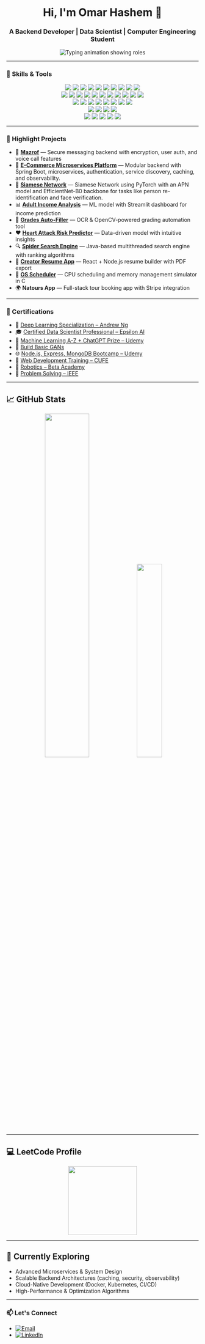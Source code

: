 <h1 align="center">Hi, I'm Omar Hashem 👋</h1>

<h3 align="center">A Backend Developer | Data Scientist | Computer Engineering Student</h3>

<p align="center">
  <img 
    src="https://readme-typing-svg.herokuapp.com?font=Fira+Code&size=22&pause=1000&color=00008B&center=true&vCenter=true&width=550&lines=Computer+Vision+Engineer+🖼️;Data+Scientist+📊;Backend+Developer+🌐;Computer+Engineering+Student+🎓" 
    alt="Typing animation showing roles"
  >
</p>



---

### 🔧 Skills & Tools

<div align="center">
  <img src="https://img.shields.io/badge/Spring%20Boot-6DB33F?style=flat&logo=springboot&logoColor=white" />
  <img src="https://img.shields.io/badge/Spring%20Cloud-6DB33F?style=flat&logo=spring&logoColor=white" />
  <img src="https://img.shields.io/badge/Node.js-339933?style=flat&logo=node.js&logoColor=white" />
  <img src="https://img.shields.io/badge/Express.js-000000?style=flat&logo=express&logoColor=white" />
  <img src="https://img.shields.io/badge/React-61DAFB?style=flat&logo=react&logoColor=black" />
  <img src="https://img.shields.io/badge/Django-092E20?style=flat&logo=django&logoColor=white" />
  <img src="https://img.shields.io/badge/Prisma-2D3748?style=flat&logo=prisma&logoColor=white" />
  <img src="https://img.shields.io/badge/MongoDB-47A248?style=flat&logo=mongodb&logoColor=white" />
  <img src="https://img.shields.io/badge/PostgreSQL-336791?style=flat&logo=postgresql&logoColor=white" />
  <img src="https://img.shields.io/badge/MySQL-4479A1?style=flat&logo=mysql&logoColor=white" />
</div>

<div align="center">
  <img src="https://img.shields.io/badge/PyTorch-EE4C2C?style=flat&logo=pytorch&logoColor=white" />
  <img src="https://img.shields.io/badge/TensorFlow-FF6F00?style=flat&logo=tensorflow&logoColor=white" />
  <img src="https://img.shields.io/badge/Scikit--Learn-F7931E?style=flat&logo=scikit-learn&logoColor=white" />
  <img src="https://img.shields.io/badge/OpenCV-5C3EE8?style=flat&logo=opencv&logoColor=white" />
  <img src="https://img.shields.io/badge/Matplotlib-11557C?style=flat&logo=python&logoColor=white" />
  <img src="https://img.shields.io/badge/Seaborn-0d9273?style=flat&logo=python&logoColor=white" />
  <img src="https://img.shields.io/badge/Pandas-150458?style=flat&logo=pandas&logoColor=white" />
  <img src="https://img.shields.io/badge/NumPy-013243?style=flat&logo=numpy&logoColor=white" />
  <img src="https://img.shields.io/badge/SciPy-8CAAE6?style=flat&logo=scipy&logoColor=white" />
  <img src="https://img.shields.io/badge/XGBoost-563D7C?style=flat&logo=xgboost&logoColor=white" />
  <img src="https://img.shields.io/badge/CatBoost-FFCC00?style=flat&logo=catboost&logoColor=black" />
</div>

<div align="center">
  <img src="https://img.shields.io/badge/Python-3776AB?style=flat&logo=python&logoColor=white" />
  <img src="https://img.shields.io/badge/Java-ED8B00?style=flat&logo=openjdk&logoColor=white" />
  <img src="https://img.shields.io/badge/JavaScript-F7DF1E?style=flat&logo=javascript&logoColor=black" />
  <img src="https://img.shields.io/badge/TypeScript-3178C6?style=flat&logo=typescript&logoColor=white" />
  <img src="https://img.shields.io/badge/C%23-239120?style=flat&logo=c-sharp&logoColor=white" />
  <img src="https://img.shields.io/badge/C++-00599C?style=flat&logo=cplusplus&logoColor=white" />
  <img src="https://img.shields.io/badge/C-00599C?style=flat&logo=c&logoColor=white" />
  <img src="https://img.shields.io/badge/Embedded%20C-00599C?style=flat&logo=c&logoColor=white" />
</div>


<div align="center">
  <img src="https://img.shields.io/badge/Linux-FCC624?style=flat&logo=linux&logoColor=black" />
  <img src="https://img.shields.io/badge/Docker-2496ED?style=flat&logo=docker&logoColor=white" />
  <img src="https://img.shields.io/badge/Streamlit-FF4B4B?style=flat&logo=streamlit&logoColor=white" />
  <img src="https://img.shields.io/badge/Git-F05032?style=flat&logo=git&logoColor=white" />
</div>

<div align="center">
  <img src="https://img.shields.io/badge/x86%20Assembly-6E4B3A?style=flat&logo=assembly&logoColor=white" />
  <img src="https://img.shields.io/badge/Pygame-8E3A3A?style=flat&logo=pygame&logoColor=white" />
  <img src="https://img.shields.io/badge/Jest-15C213?style=flat&logo=jest&logoColor=white" />
  <img src="https://img.shields.io/badge/Postman-FF6C37?style=flat&logo=postman&logoColor=white" />
  <img src="https://img.shields.io/badge/Plotly-3E6C65?style=flat&logo=plotly&logoColor=white" />
</div>


---

### 🌟 Highlight Projects

- 🔐 **[Mazrof](https://github.com/Mazrof/back)** — Secure messaging backend with encryption, user auth, and voice call features
- 🛒 **[E-Commerce Microservices Platform](https://github.com/omarhashem80/E-Commerce)** — Modular backend with Spring Boot, microservices, authentication, service discovery, caching, and observability.  
- 🤖 **[Siamese Network](https://github.com/omarhashem80/Siamese_Network)** — Siamese Network using PyTorch with an APN model and EfficientNet-B0 backbone for tasks like person re-identification and face verification.
- 📊 **[Adult Income Analysis](https://github.com/omarhashem80/adult_income)** — ML model with Streamlit dashboard for income prediction  
- 🧾 **[Grades Auto-Filler](https://github.com/omarhashem80/Grades-AutoFiller)** — OCR & OpenCV-powered grading automation tool  
- ❤️ **[Heart Attack Risk Predictor](https://github.com/omarhashem80/HeartAttack)** — Data-driven model with intuitive insights  
- 🔍 **[Spider Search Engine](https://github.com/omarhashem80/Spider-Search-Engine)** — Java-based multithreaded search engine with ranking algorithms  
- 📄 **[Creator Resume App](https://github.com/omarhashem80/Creator)** — React + Node.js resume builder with PDF export  
- 🧠 **[OS Scheduler](https://github.com/omarhashem80/OS-Scheduler)** — CPU scheduling and memory management simulator in C  
- 🌍 **Natours App** — Full-stack tour booking app with Stripe integration  

---

### 🏅 Certifications

- 🧠 [Deep Learning Specialization – Andrew Ng](https://drive.google.com/file/d/1s4JIY5LhTB7O7BkCdsU8DcLlzZGjcHGf/view?usp=sharing)  
- 🎓 [Certified Data Scientist Professional – Epsilon AI](https://drive.google.com/file/d/1randBeQsIR7zoCu2uXxTKYJfgVxOUQnx/view)  
- 🤖 [Machine Learning A-Z + ChatGPT Prize – Udemy](https://drive.google.com/file/d/1ujzfEzqKux1GviVG8uYIXDXtzYphiMWf/view?usp=sharing)  
- 🧬 [Build Basic GANs](https://drive.google.com/file/d/1u-dGffkbbY1SiFejAtaziqtNUYDZVTNw/view)  
- 🌐 [Node.js, Express, MongoDB Bootcamp – Udemy](https://drive.google.com/file/d/14zrz7KJLVzFyoqcSZiZSjIIdW7pkp0Sb/view?usp=sharing)  
- 🧩 [Web Development Training – CUFE](https://drive.google.com/file/d/1cjGz7QlCDRNXDtrdxFX6upQgjPAJTAAl/view?usp=sharing)  
- 🤖 [Robotics – Beta Academy](https://drive.google.com/file/d/1rTWTL0Pg45__EUS4tpH4-mnuXopRvFM0/view?usp=sharing)  
- 🧠 [Problem Solving – IEEE](https://drive.google.com/file/d/1i3fxSak00mKjZB2km8SOIoSvaeq9YnZP/view?usp=sharing)  

---

## 📈 GitHub Stats

<div align="center">
  <!-- GitHub Stats Overview -->
  <img src="https://github-readme-stats.vercel.app/api?username=omarhashem80&show_icons=true&theme=tokyonight&hide_border=false" width="48%" />
  
  <!-- Top Languages -->
  <img src="https://github-readme-stats.vercel.app/api/top-langs/?username=omarhashem80&layout=compact&theme=tokyonight&hide_border=false" width="36%" />
</div>

---


## 💻 LeetCode Profile

<div align="center">
  <a href="https://leetcode.com/omar_sayed/">
    <img src="https://leetcard.jacoblin.cool/omar_sayed?theme=dark&font=Karma&ext=contest" height="180" />
  </a>
</div>

---

## 🌱 Currently Exploring

- Advanced Microservices & System Design 
- Scalable Backend Architectures (caching, security, observability) 
- Cloud-Native Development (Docker, Kubernetes, CI/CD)  
- High-Performance & Optimization Algorithms

---

### 📫 Let's Connect  
- [![Email](https://img.shields.io/badge/Email-blue?style=flat&logo=gmail)](mailto:omarsayed4736@gmail.com)  
- [![LinkedIn](https://img.shields.io/badge/LinkedIn-blue?style=flat&logo=linkedin)](https://www.linkedin.com/in/omar-hashem-32128a252/)
